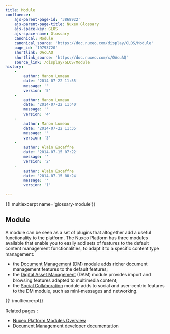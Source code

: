 ```yaml
---
title: Module
confluence:
    ajs-parent-page-id: '3868922'
    ajs-parent-page-title: Nuxeo Glossary
    ajs-space-key: GLOS
    ajs-space-name: Glossary
    canonical: Module
    canonical_source: 'https://doc.nuxeo.com/display/GLOS/Module'
    page_id: '19793720'
    shortlink: OAcuAQ
    shortlink_source: 'https://doc.nuxeo.com/x/OAcuAQ'
    source_link: /display/GLOS/Module
history:
    - 
        author: Manon Lumeau
        date: '2014-07-22 11:55'
        message: ''
        version: '5'
    - 
        author: Manon Lumeau
        date: '2014-07-22 11:40'
        message: ''
        version: '4'
    - 
        author: Manon Lumeau
        date: '2014-07-22 11:35'
        message: ''
        version: '3'
    - 
        author: Alain Escaffre
        date: '2014-07-15 07:22'
        message: ''
        version: '2'
    - 
        author: Alain Escaffre
        date: '2014-07-15 00:24'
        message: ''
        version: '1'

---
```

{{! multiexcerpt name='glossary-module'}}

## Module

A module can be seen as a set of plugins that altogether add a useful functionality to the platform. The Nuxeo Platform has three modules available that enable you to easily add sets of features to the default content management functionalities, to adapt it to a specific content type management:

*   the [Document Management](http://doc.nuxeo.com/x/aYEk) (DM) module adds richer document management features to the default features;
*   the [Digital Asset Management](http://doc.nuxeo.com/x/nAMz) (DAM) module provides import and browsing features adapted to multimedia content;
*   the [Social Collaboration](http://doc.nuxeo.com/x/QoGN) module adds to social and user-centric features to the DM module, such as mini-messages and networking.

{{! /multiexcerpt}}

Related pages :

*   [Nuxeo Platform Modules Overview](http://doc.nuxeo.com/x/lICo)&nbsp;
*   [Document Management developer documentation](http://doc.nuxeo.com/x/E4AO)

&nbsp;